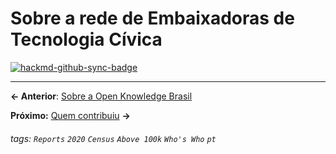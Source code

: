 # Sobre a rede de Embaixadoras de Tecnologia Cívica

[![hackmd-github-sync-badge](https://hackmd.io/OlI4fSIURGuQ8ldItdyzqw/badge)](https://hackmd.io/OlI4fSIURGuQ8ldItdyzqw)


---

**← Anterior**: <a href="https://hackmd.io/@querido-diario/report-census-qd-2020-about-okbr-pt" target="_self">Sobre a Open Knowledge Brasil</a>

**Próximo:** <a href="https://hackmd.io/@querido-diario/report-census-qd-2020-contributors-pt" target="_self">Quem contribuiu</a> **→**

###### tags: `Reports` `2020` `Census` `Above 100k` `Who's Who` `pt`